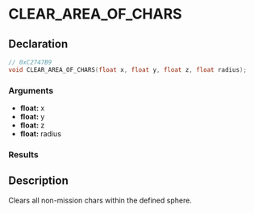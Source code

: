 # CLEAR_AREA_OF_CHARS

## Declaration
```cpp
// 0xC2747B9
void CLEAR_AREA_OF_CHARS(float x, float y, float z, float radius);
```

### Arguments
- **float:** x
- **float:** y
- **float:** z
- **float:** radius

### Results

## Description
Clears all non-mission chars within the defined sphere.